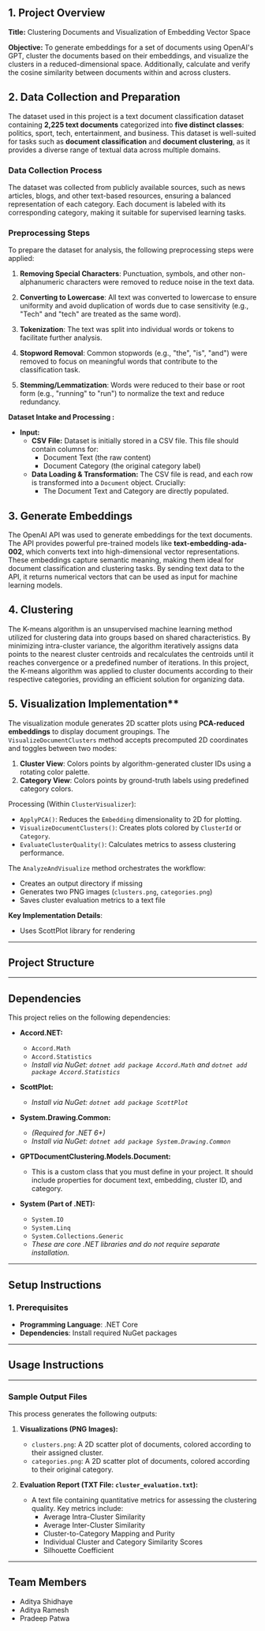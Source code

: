 ## 1. Project Overview

**Title:** Clustering Documents and Visualization of Embedding Vector Space

**Objective:** To generate embeddings for a set of documents using OpenAI's GPT, cluster the documents based on their embeddings, and visualize the clusters in a reduced-dimensional space. Additionally, calculate and verify the cosine similarity between documents within and across clusters.

## 2. Data Collection and Preparation

The dataset used in this project is a text document classification dataset containing **2,225 text documents** categorized into **five distinct classes**: politics, sport, tech, entertainment, and business. This dataset is well-suited for tasks such as **document classification** and **document clustering**, as it provides a diverse range of textual data across multiple domains.

### Data Collection Process

The dataset was collected from publicly available sources, such as news articles, blogs, and other text-based resources, ensuring a balanced representation of each category. Each document is labeled with its corresponding category, making it suitable for supervised learning tasks.

### Preprocessing Steps

To prepare the dataset for analysis, the following preprocessing steps were applied:

1. **Removing Special Characters**: Punctuation, symbols, and other non-alphanumeric characters were removed to reduce noise in the text data.

2. **Converting to Lowercase**: All text was converted to lowercase to ensure uniformity and avoid duplication of words due to case sensitivity (e.g., "Tech" and "tech" are treated as the same word).

3. **Tokenization**: The text was split into individual words or tokens to facilitate further analysis.

4. **Stopword Removal**: Common stopwords (e.g., "the", "is", "and") were removed to focus on meaningful words that contribute to the classification task.

5. **Stemming/Lemmatization**: Words were reduced to their base or root form (e.g., "running" to "run") to normalize the text and reduce redundancy.

**Dataset Intake and Processing :**

- **Input:**
    *   **CSV File:**  Dataset is initially stored in a CSV file. This file should contain columns for:
        *   Document Text (the raw content)
        *   Document Category (the original category label)
    *   **Data Loading & Transformation:**  The CSV file is read, and each row is transformed into a `Document` object. Crucially:
        *   The Document Text and Category are directly populated.

## 3. Generate Embeddings

The OpenAI API was used to generate embeddings for the text documents. The API provides powerful pre-trained models like **text-embedding-ada-002**, which converts text into high-dimensional vector representations. These embeddings capture semantic meaning, making them ideal for document classification and clustering tasks. By sending text data to the API, it returns numerical vectors that can be used as input for machine learning models.


## 4. Clustering

The K-means algorithm is an unsupervised machine learning method utilized for clustering data into groups based on shared characteristics. By minimizing intra-cluster variance, the algorithm iteratively assigns data points to the nearest cluster centroids and recalculates the centroids until it reaches convergence or a predefined number of iterations. In this project, the K-means algorithm was applied to cluster documents according to their respective categories, providing an efficient solution for organizing data.

## 5. Visualization Implementation**  
The visualization module generates 2D scatter plots using **PCA-reduced embeddings** to display document groupings. The `VisualizeDocumentClusters` method accepts precomputed 2D coordinates and toggles between two modes:  
1. **Cluster View**: Colors points by algorithm-generated cluster IDs using a rotating color palette.  
2. **Category View**: Colors points by ground-truth labels using predefined category colors.  

Processing (Within `ClusterVisualizer`):
-   `ApplyPCA()`: Reduces the `Embedding` dimensionality to 2D for plotting.
-   `VisualizeDocumentClusters()`: Creates plots colored by `ClusterId` or `Category`.
-   `EvaluateClusterQuality()`: Calculates metrics to assess clustering performance.

The `AnalyzeAndVisualize` method orchestrates the workflow:  
- Creates an output directory if missing  
- Generates two PNG images (`clusters.png`, `categories.png`)  
- Saves cluster evaluation metrics to a text file  

**Key Implementation Details**:  
- Uses ScottPlot library for rendering

---

## **Project Structure**


---


## **Dependencies**
<!-- 
### **For Dataset**


### **For Embedding:**


### **For visualization and Cosine Similarity:**

## Dependencies
-->

This project relies on the following dependencies:

*   **Accord.NET:**
    *   `Accord.Math`
    *   `Accord.Statistics`
    *   _Install via NuGet: `dotnet add package Accord.Math` and `dotnet add package Accord.Statistics`_

*   **ScottPlot:**
    *   _Install via NuGet: `dotnet add package ScottPlot`_

*   **System.Drawing.Common:**
    *   _(Required for .NET 6+)_
    *   _Install via NuGet: `dotnet add package System.Drawing.Common`_

*   **GPTDocumentClustering.Models.Document:**
    *   This is a custom class that you must define in your project. It should include properties for document text, embedding, cluster ID, and category.

*   **System (Part of .NET):**
    *   `System.IO`
    *   `System.Linq`
    *   `System.Collections.Generic`
    *   _These are core .NET libraries and do not require separate installation._

---

## **Setup Instructions**

### 1. **Prerequisites**

- **Programming Language**: .NET Core
- **Dependencies**: Install required NuGet packages

---

## **Usage Instructions**


---

### Sample Output Files  

This process generates the following outputs:

1.  **Visualizations (PNG Images):**
    *   `clusters.png`:  A 2D scatter plot of documents, colored according to their assigned cluster.
    *   `categories.png`: A 2D scatter plot of documents, colored according to their original category.

2.  **Evaluation Report (TXT File: `cluster_evaluation.txt`):**
    *   A text file containing quantitative metrics for assessing the clustering quality. Key metrics include:
        *   Average Intra-Cluster Similarity
        *   Average Inter-Cluster Similarity
        *   Cluster-to-Category Mapping and Purity
        *   Individual Cluster and Category Similarity Scores
        *   Silhouette Coefficient

---

## **Team Members**

-  Aditya Shidhaye
-  Aditya Ramesh
-  Pradeep Patwa
